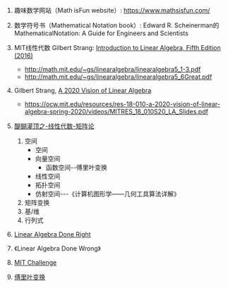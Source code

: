 1. 趣味数学网站（Math isFun website）: https://www.mathsisfun.com/
2. 数学符号书（Mathematical Notation book）: Edward R. Scheinerman的MathematicalNotation: A Guide for Engineers and Scientists
3. MIT线性代数 Gilbert Strang: [Introduction to Linear Algebra, Fifth Edition (2016)  ](http://math.mit.edu/~gs/linearalgebra/)
   + http://math.mit.edu/~gs/linearalgebra/linearalgebra5_1-3.pdf
   + http://math.mit.edu/~gs/linearalgebra/linearalgebra5_6Great.pdf
4. Gilbert Strang, [A 2020 Vision of Linear Algebra](https://ocw.mit.edu/resources/res-18-010-a-2020-vision-of-linear-algebra-spring-2020/index.htm)
   + https://ocw.mit.edu/resources/res-18-010-a-2020-vision-of-linear-algebra-spring-2020/videos/MITRES_18_010S20_LA_Slides.pdf

5. [醍醐灌顶之-线性代数-矩阵论](https://www.cnblogs.com/tsingke/p/6180167.html)
   1. 空间
      + 空间
      + 向量空间
          + 函数空间--傅里叶变换
      + 线性空间
      + 拓扑空间
      + 仿射空间---《计算机图形学——几何工具算法详解》
   2. 矩阵变换
   3. 基/维
   4. 行列式

6. [Linear Algebra Done Right](https://zhangyk8.github.io/teaching/file_spring2018/linear_algebra_done_right.pdf)
8. 《Linear Algebra Done Wrong》
9. [MIT Challenge](https://www.scotthyoung.com/blog/myprojects/mit-challenge-2/)
10. [傅里叶变换](https://jackschaedler.github.io/circles-sines-signals/)
